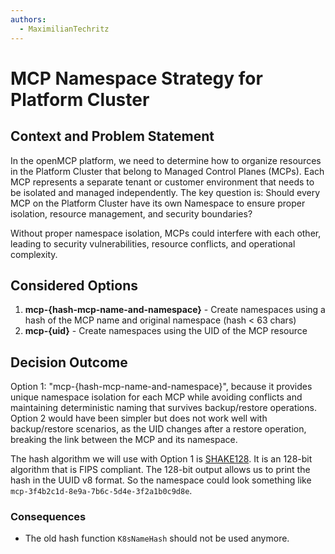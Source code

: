```yaml
---
authors:
  - MaximilianTechritz
---
```


# MCP Namespace Strategy for Platform Cluster

## Context and Problem Statement

In the openMCP platform, we need to determine how to organize resources in the Platform Cluster that belong to Managed Control Planes (MCPs). Each MCP represents a separate tenant or customer environment that needs to be isolated and managed independently. The key question is: Should every MCP on the Platform Cluster have its own Namespace to ensure proper isolation, resource management, and security boundaries?

Without proper namespace isolation, MCPs could interfere with each other, leading to security vulnerabilities, resource conflicts, and operational complexity.

## Considered Options

1. **mcp-{hash-mcp-name-and-namespace}** - Create namespaces using a hash of the MCP name and original namespace (hash < 63 chars)
2. **mcp-{uid}** - Create namespaces using the UID of the MCP resource

## Decision Outcome

Option 1: "mcp-{hash-mcp-name-and-namespace}", because it provides unique namespace isolation for each MCP while avoiding conflicts and maintaining deterministic naming that survives backup/restore operations. Option 2 would have been simpler but does not work well with backup/restore scenarios, as the UID changes after a restore operation, breaking the link between the MCP and its namespace.

The hash algorithm we will use with Option 1 is [SHAKE128](https://pkg.go.dev/crypto/sha3#SumSHAKE128). It is an 128-bit algorithm that is FIPS compliant. The 128-bit output allows us to print the hash in the UUID v8 format. So the namespace could look something like `mcp-3f4b2c1d-8e9a-7b6c-5d4e-3f2a1b0c9d8e`.

### Consequences

- The old hash function `K8sNameHash` should not be used anymore.